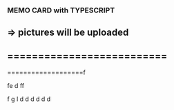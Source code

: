 ### MEMO CARD with TYPESCRIPT
=> pictures will be uploaded
--------------------------
==========================
-
===================f


fe
d
ff

f
g
l
d
d
d
d
d
d
